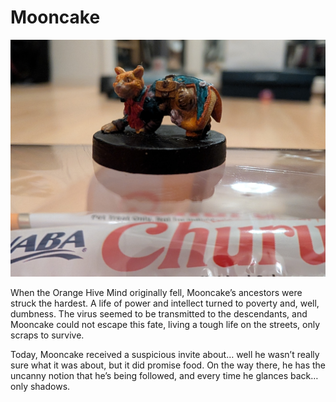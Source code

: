# Mooncake

![image](/assets/images/mooncake.jpg)


When the Orange Hive Mind originally fell, Mooncake’s ancestors were struck the hardest. A life of power and intellect turned to poverty and, well, dumbness. The virus seemed to be transmitted to the descendants, and Mooncake could not escape this fate, living a tough life on the streets, only scraps to survive.

Today, Mooncake received a suspicious invite about… well he wasn’t really sure what it was about, but it did promise food. On the way there, he has the uncanny notion that he’s being followed, and every time he glances back… only shadows. 




